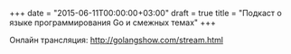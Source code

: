 +++
date = "2015-06-11T00:00:00+03:00"
draft = true
title = "Подкаст о языке программирования Go и смежных темах"
+++


Онлайн трансляция: http://golangshow.com/stream.html
